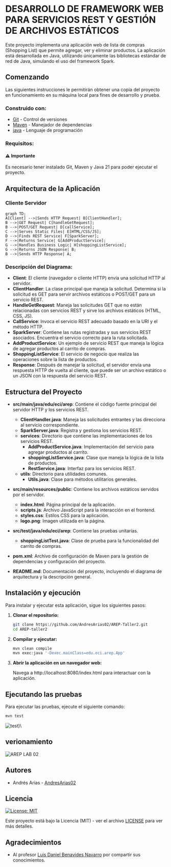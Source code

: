 # DESARROLLO DE FRAMEWORK WEB PARA SERVICIOS REST Y GESTIÓN DE ARCHIVOS ESTÁTICOS

Este proyecto implementa una aplicación web de lista de compras (Shopping List) que permite agregar, ver y eliminar productos. La aplicación está desarrollada en Java, utilizando únicamente las bibliotecas estándar de red de Java, simulando el uso del framework Spark.

## Comenzando

Las siguientes instrucciones le permitirán obtener una copia del proyecto en funcionamiento en su máquina local para fines de desarrollo y prueba.

### Construido con:
    
* [Git](https://git-scm.com) - Control de versiones
* [Maven](https://maven.apache.org) -  Manejador de dependencias
* [java](https://www.oracle.com/java/technologies/downloads/#java21) - Lenguaje de programación

### Requisitos:

#### ⚠️ Importante

Es necesario tener instalado Git, Maven y Java 21 para poder ejecutar el proyecto.

## Arquitectura de la Aplicación
### Cliente Servidor

```mermaid
graph TD;
A[Client] -->|Sends HTTP Request| B[ClientHandler];
B -->|GET Request| C[handleGetRequest];
B -->|POST/GET Request| D[callService];
C -->|Serves Static Files| E[HTML/CSS/JS];
D -->|Finds REST Service| F[SparkServer];
F -->|Returns Service| G[AddProductService];
G -->|Handles Business Logic| H[shoppingListService];
G -->|Returns JSON Response| B;
B -->|Sends HTTP Response| A;
```
### Descripción del Diagrama:

- **Client**: El cliente (navegador o cliente HTTP) envía una solicitud HTTP al servidor.
- **ClientHandler**: La clase principal que maneja la solicitud. Determina si la solicitud es GET para servir archivos estáticos o POST/GET para un servicio REST.
- **HandleGetRequest**: Maneja las solicitudes GET que no están relacionadas con servicios REST y sirve los archivos estáticos (HTML, CSS, JS).
- **CallService**: Invoca el servicio REST adecuado basado en la URI y el método HTTP.
- **SparkServer**: Contiene las rutas registradas y sus servicios REST asociados. Encuentra el servicio correcto para la ruta solicitada.
- **AddProductService**: Un ejemplo de servicio REST que maneja la lógica de agregar productos al carrito de compras.
- **ShoppingListService**: El servicio de negocio que realiza las operaciones sobre la lista de productos.
- **Response**: Después de manejar la solicitud, el servidor envía una respuesta HTTP de vuelta al cliente, que puede ser un archivo estático o un JSON con la respuesta del servicio REST.

## Estructura del Proyecto

- **src/main/java/edu/eci/arep**: Contiene el código fuente principal del servidor HTTP y los servicios REST.
    - **ClientHandler.java**: Maneja las solicitudes entrantes y las direcciona al servicio correspondiente.
    - **SparkServer.java**: Registra y gestiona los servicios REST.
    - **services**: Directorio que contiene las implementaciones de los servicios REST.
        - **AddProductService.java**: Implementación del servicio para agregar productos al carrito.
        - **shoppingListService.java**: Clase que maneja la lógica de la lista de productos.
        - **RestService.java**: Interfaz para los servicios REST.
    - **utils**: Directorio para utilidades comunes.
        - **Utils.java**: Clase para métodos utilitarios generales.

- **src/main/resources/public**: Contiene los archivos estáticos servidos por el servidor.
    - **index.html**: Página principal de la aplicación.
    - **scripts.js**: Archivo JavaScript para la interacción en el frontend.
    - **styles.css**: Estilos CSS para la aplicación.
    - **logo.png**: Imagen utilizada en la página.

- **src/test/java/edu/eci/arep**: Contiene las pruebas unitarias.
    - **shoppingListTest.java**: Clase de prueba para la funcionalidad del carrito de compras.

- **pom.xml**: Archivo de configuración de Maven para la gestión de dependencias y configuración del proyecto.

- **README.md**: Documentación del proyecto, incluyendo el diagrama de arquitectura y la descripción general.

## Instalación y ejecución 

Para instalar y ejecutar esta aplicación, sigue los siguientes pasos:

1. **Clonar el repositorio:**

   ```bash
   git clone https://github.com/AndresArias02/AREP-Taller2.git
   cd AREP-taller2
   ```

2. **Compilar y ejecutar:**

    ```bash
   mvn clean compile
   mvn exec:java '-Dexec.mainClass=edu.eci.arep.App'
   ```

3. **Abrir la aplicación en un navegador web:**

   Navega a http://localhost:8080/index.html para interactuar con la aplicación.

## Ejecutando las pruebas 

Para ejecutar las pruebas, ejecute el siguiente comando:


```bash
mvn test
```
![test](https://github.com/user-attachments/assets/931e058a-7642-43a7-9846-aa7c05eaed5c))\


## verionamiento 

![AREP LAB 02](https://img.shields.io/badge/AREP_LAB_02-v1.0.0-blue)

## Autores

- Andrés Arias - [AndresArias02](https://github.com/AndresArias02)

## Licencia

[![License: MIT](https://img.shields.io/badge/License-MIT-yellow.svg)](https://opensource.org/licenses/MIT)

Este proyecto está bajo la Licencia (MIT) - ver el archivo [LICENSE](LICENSE.md) para ver más detalles.

## Agradecimientos 

- Al profesor [Luis Daniel Benavides Navarro](https://ldbn.is.escuelaing.edu.co) por compartir sus conocimientos.
    
